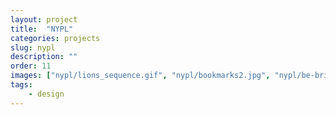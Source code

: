 ```yaml
---
layout: project
title:  "NYPL"
categories: projects
slug: nypl
description: ""
order: 11
images: ["nypl/lions_sequence.gif", "nypl/bookmarks2.jpg", "nypl/be-bright.jpg", "nypl/bookmarks.jpg"]
tags: 
    - design
---
```



